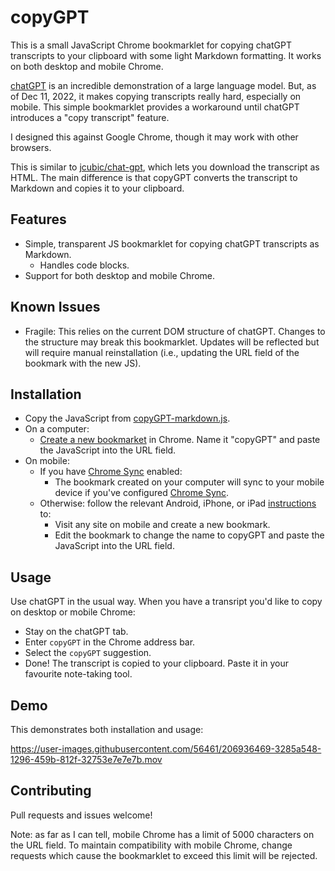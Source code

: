 # copyGPT

This is a small JavaScript Chrome bookmarklet for copying chatGPT transcripts to your clipboard with some light Markdown formatting. It works on both desktop and mobile Chrome.

[chatGPT](https://chat.openai.com/) is an incredible demonstration of a large language model. But, as of Dec 11, 2022, it makes copying transcripts really hard, especially on mobile. This simple bookmarklet provides a workaround until chatGPT introduces a "copy transcript" feature.

I designed this against Google Chrome, though it may work with other browsers.

This is similar to [jcubic/chat-gpt](https://github.com/jcubic/chat-gpt), which lets you download the transcript as HTML. The main difference is that copyGPT converts the transcript to Markdown and copies it to your clipboard.

## Features

- Simple, transparent JS bookmarklet for copying chatGPT transcripts as Markdown.
  - Handles code blocks.
- Support for both desktop and mobile Chrome.

## Known Issues

- Fragile: This relies on the current DOM structure of chatGPT. Changes to the structure may break this bookmarklet. Updates will be reflected but will require manual reinstallation (i.e., updating the URL field of the bookmark with the new JS).

## Installation

- Copy the JavaScript from [copyGPT-markdown.js](copyGPT-markdown.js).
- On a computer:
  - [Create a new bookmarket](https://support.google.com/chrome/answer/188842) in Chrome. Name it "copyGPT" and paste the JavaScript into the URL field.
- On mobile:
  - If you have [Chrome Sync](https://support.google.com/chrome/answer/185277) enabled:
    - The bookmark created on your computer will sync to your mobile device if you've configured [Chrome Sync]().
  - Otherwise: follow the relevant Android, iPhone, or iPad [instructions](https://support.google.com/chrome/answer/188842) to:
    - Visit any site on mobile and create a new bookmark.
    - Edit the bookmark to change the name to copyGPT and paste the JavaScript into the URL field.

## Usage

Use chatGPT in the usual way. When you have a transript you'd like to copy on desktop or mobile Chrome:
- Stay on the chatGPT tab.
- Enter `copyGPT` in the Chrome address bar.
- Select the `copyGPT` suggestion.
- Done! The transcript is copied to your clipboard. Paste it in your favourite note-taking tool.

## Demo

This demonstrates both installation and usage:

https://user-images.githubusercontent.com/56461/206936469-3285a548-1296-459b-812f-32753e7e7e7b.mov

## Contributing

Pull requests and issues welcome!

Note: as far as I can tell, mobile Chrome has a limit of 5000 characters on the URL field. To maintain compatibility with mobile Chrome, change requests which cause the bookmarklet to exceed this limit will be rejected.
